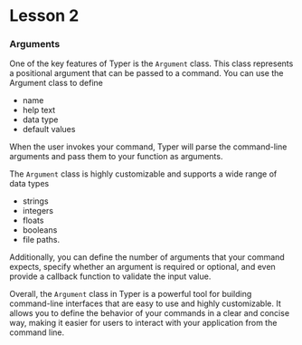 # Lesson 2

### Arguments

One of the key features of Typer is the `Argument` class. This class represents a positional argument that can be passed to a command. 
You can use the Argument class to define 
* name 
* help text
* data type
* default values 

When the user invokes your command, Typer will parse the command-line arguments and pass them to your function as arguments.

The `Argument` class is highly customizable and supports a wide range of data types
* strings
* integers
* floats
* booleans
* file paths. 

Additionally, you can define the number of arguments that your 
command expects, specify whether an argument is required or optional, 
and even provide a callback function to validate the input value.

Overall, the `Argument` class in Typer is a powerful tool for building \
command-line interfaces that are easy to use and highly customizable. 
It allows you to define the behavior of your commands in a clear and concise way,
making it easier for users to interact with your application from the command line.